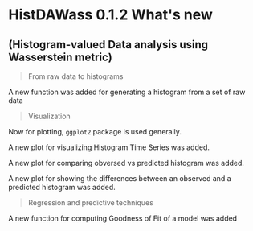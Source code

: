 <!-- README.md is generated from README.Rmd. Please edit that file -->
HistDAWass 0.1.2 What's new
===========================

(Histogram-valued Data analysis using Wasserstein metric)
---------------------------------------------------------

> From raw data to histograms

A new function was added for generating a histogram from a set of raw data

> Visualization

Now for plotting, `ggplot2` package is used generally.

A new plot for visualizing Histogram Time Series was added.

A new plot for comparing obversed vs predicted histogram was added.

A new plot for showing the differences between an observed and a predicted histogram was added.

> Regression and predictive techniques

A new function for computing Goodness of Fit of a model was added
